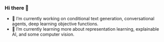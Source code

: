 ### Hi there 👋

<!--
**Pascalson/Pascalson** is a ✨ _special_ ✨ repository because its `README.md` (this file) appears on your GitHub profile.

Here are some ideas to get you started:

- 🔭 I’m currently working on ...
- 🌱 I’m currently learning ...
- 👯 I’m looking to collaborate on ...
- 🤔 I’m looking for help with ...
- 💬 Ask me about ...
- 📫 How to reach me: ...
- 😄 Pronouns: ...
- ⚡ Fun fact: ...
-->

- 🔭 I’m currently working on conditional text generation, conversational agents, deep learning objective functions.
- 🌱 I’m currently learning more about representation learning, explainable AI, and some computer vision.

<!--[![Anurag's GitHub stats](https://github-readme-stats.vercel.app/api?username=Pascalson&count_private=true)](https://github.com/anuraghazra/github-readme-stats)
